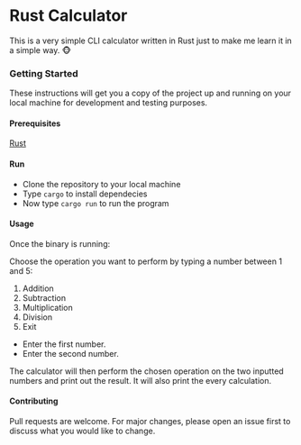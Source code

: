 # Rust Calculator

This is a very simple CLI calculator written in Rust just to make me learn it in a simple way. :monkey_face:

### Getting Started

These instructions will get you a copy of the project up and running on your local machine for development and testing purposes.
#### Prerequisites

[Rust](https://www.rust-lang.org/tools/install)
  
#### Run
- Clone the repository to your local machine
- Type `cargo` to install dependecies
- Now type `cargo run` to run the program


#### Usage

Once the binary is running:

  Choose the operation you want to perform by typing a number between 1 and 5:
1. Addition
2. Subtraction
3. Multiplication
4. Division
5. Exit

- Enter the first number.
- Enter the second number.

The calculator will then perform the chosen operation on the two inputted numbers and print out the result. It will also print the every calculation. 

#### Contributing

Pull requests are welcome. For major changes, please open an issue first to discuss what you would like to change.
